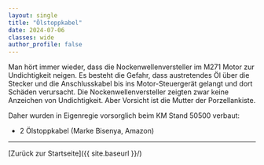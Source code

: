 ```yaml
---
layout: single
title: "Ölstoppkabel"
date: 2024-07-06
classes: wide
author_profile: false
---
```


Man hört immer wieder, dass die Nockenwellenversteller im M271 Motor zur Undichtigkeit neigen. 
Es besteht die Gefahr, dass austretendes Öl über die Stecker und die Anschlusskabel bis ins Motor-Steuergerät gelangt und dort Schäden verursacht.
Die Nockenwellenversteller zeigten zwar keine Anzeichen von Undichtigkeit. Aber Vorsicht ist die Mutter der Porzellankiste.

Daher wurden in Eigenregie vorsorglich beim KM Stand 50500 verbaut:

- 2 Ölstoppkabel (Marke Bisenya, Amazon)

---

[Zurück zur Startseite]({{ site.baseurl }}/)
